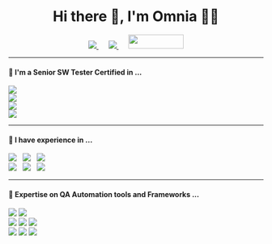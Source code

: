 <h1 align="center">Hi there 👋, I'm Omnia 👩‍💻</h1>
<p align="center">
    <a href="https://www.linkedin.com/in/omnia-tarek-lotfy/">
        <img src="https://img.shields.io/badge/LinkedIn-%230077B5.svg?&style=for-the-badge&logo=linkedin&logoColor=white"/>
    </a>&nbsp;&nbsp;&nbsp;&nbsp;
    <a href="https://www.upwork.com/freelancers/~01006961705c35c9b3">
        <img src="https://img.shields.io/badge/Upwork-6FDA44?style=for-the-badge&logo=upwork&logoColor=white"/>
    </a>&nbsp;&nbsp;&nbsp;&nbsp;
    <a href="https://testautomationu.applitools.com/certificate/?id=84deca70">
        <img src="https://testautomationu.applitools.com/logo.png" width="109" height="28">
    </a>
</p>

---

<h4> 🔭 I'm a Senior SW Tester Certified in ...</h4>

<p>
  <img src="https://img.shields.io/badge/ISTQB-Foundation%20Level-blue?style=for-the-badge&labelColor=red&logo=ISTQB" />
  <br><img src="https://img.shields.io/badge/ISTQB-Agile%20Tester%20Extension-blue?style=for-the-badge&labelColor=red&logo=ISTQB" />
  <br><img src="https://img.shields.io/badge/ISTQB-Mobile%20Application%20Testing-blue?style=for-the-badge&labelColor=red&logo=ISTQB" />
  <br><img src="https://img.shields.io/badge/ISTQB-Performance%20Testing-blue?style=for-the-badge&labelColor=red&logo=ISTQB" />
</p>

---

<h4> 🌱 I have experience in ...</h4>

<p>
  <img src="https://img.shields.io/badge/Integration%20Testing-red?&style=for-the-badge" />&nbsp;&nbsp;
  <img src="https://img.shields.io/badge/Regression%20Testing-yellow?&style=for-the-badge" />&nbsp;&nbsp;
  <img src="https://img.shields.io/badge/Usability%20Testing-green?&style=for-the-badge" />
  <br>
  <img src="https://img.shields.io/badge/Mobile%20Testing-blue?&style=for-the-badge" />&nbsp;&nbsp;
  <img src="https://img.shields.io/badge/API%20Testing-orange?&style=for-the-badge" />&nbsp;&nbsp;
  <img src="https://img.shields.io/badge/Performance%20Testing-brown?&style=for-the-badge" />
</p>

---

<h4> 🤖 Expertise on QA Automation tools and Frameworks ...</h4>

<p>
  <img src="https://img.shields.io/badge/SELENIUM-gray?&style=for-the-badge&logo=selenium&logoColor=white"/>
  <img src="https://img.shields.io/badge/CYPRESS-%2301B8AC?&style=for-the-badge&logo=cypress&logoColor=white" />
  <br>
  <img src="https://img.shields.io/badge/TESTNG-red?&style=for-the-badge&logo=testng&logoColor=white" />
  <img src="https://img.shields.io/badge/JUNIT-green?&style=for-the-badge&logo=junit5&logoColor=white" />
  <img src="https://img.shields.io/badge/RESTASSURED-blue?&style=for-the-badge&logo=java&logoColor=white" />
  <br>
  <img src="https://img.shields.io/badge/POSTMAN-orange?&style=for-the-badge&logo=postman&logoColor=white" />
  <img src="https://img.shields.io/badge/JMETER-blue?&style=for-the-badge&logo=apache-jmeter&logoColor=white" />
  <img src="https://img.shields.io/badge/ALLURE-%23FF5F5F?&style=for-the-badge&logo=allure&logoColor=white" />
</p>
